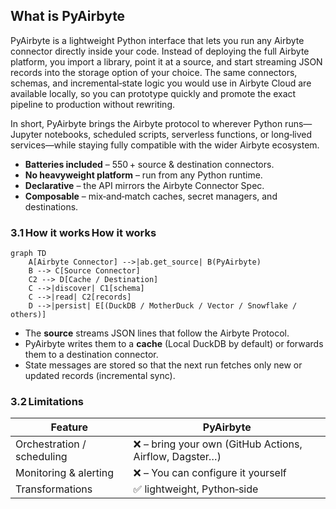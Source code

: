 ## What is PyAirbyte

PyAirbyte is a lightweight Python interface that lets you run any Airbyte connector directly inside your code. Instead of deploying the full Airbyte platform, you import a library, point it at a source, and start streaming JSON records into the storage option of your choice. The same connectors, schemas, and incremental‑state logic you would use in Airbyte Cloud are available locally, so you can prototype quickly and promote the exact pipeline to production without rewriting.

In short, PyAirbyte brings the Airbyte protocol to wherever Python runs—Jupyter notebooks, scheduled scripts, serverless functions, or long‑lived services—while staying fully compatible with the wider Airbyte ecosystem.

- **Batteries included** – 550 + source & destination connectors.
- **No heavyweight platform** – run from any Python runtime.
- **Declarative** – the API mirrors the Airbyte Connector Spec.
- **Composable** – mix‑and‑match caches, secret managers, and destinations.

### 3.1 How it works How it works

```mermaid
graph TD
    A[Airbyte Connector] -->|ab.get_source| B(PyAirbyte)
    B --> C[Source Connector]
    C2 --> D[Cache / Destination]
    C -->|discover| C1[schema]
    C -->|read| C2[records]
    D -->|persist| E[(DuckDB / MotherDuck / Vector / Snowflake / others)]
```

- The **source** streams JSON lines that follow the Airbyte Protocol.
- PyAirbyte writes them to a **cache** (Local DuckDB by default) or forwards them to a destination connector.
- State messages are stored so that the next run fetches only new or updated records (incremental sync).

### 3.2 Limitations

| **Feature**                | **PyAirbyte**                                          |
| -------------------------- | ------------------------------------------------------ |
| Orchestration / scheduling | ❌ – bring your own (GitHub Actions, Airflow, Dagster…) |
| Monitoring & alerting      | ❌ – You can configure it yourself                      |
| Transformations            | ✅ lightweight, Python‑side                             |


